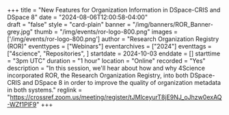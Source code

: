 +++
title = "New Features for Organization Information in DSpace-CRIS and DSpace 8" 
date = "2024-08-06T12:00:58-04:00"  
draft = "false" 
style = "card-plain" 
banner = "/img/banners/ROR_Banner-grey.jpg" 
thumb = "/img/events/ror-logo-800.png" 
images = ['/img/events/ror-logo-800.png']
author = "Research Organization Registry (ROR)" 
eventtypes = ["Webinars"]
eventarchives = ["2024"]
eventtags = ["4science", "Repositories", ]
startdate = 2024-10-03
enddate = []
starttime = "3pm UTC"
duration = "1 hour"
location = "Online"
recorded = "Yes"
description = "In this session, we'll hear about how and why 4Science incorporated ROR, the Research Organization Registry, into both DSpace-CRIS and DSpace 8 in order to improve the quality of organization metadata in both systems."
reglink = "https://crossref.zoom.us/meeting/register/tJMlceyurT8jE9NJ_oJhzw0exAQ-WZf1PlF9"
+++


<!-- Post-event content template

## Materials 

- [Slides from event]()

<iframe src=""></iframe>

---

## Recording 

{{< youtube id="XXX" >}}

--- 

--> 

